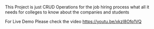 This Project is just CRUD Operations for the job hiring process what all it needs for colleges to know about the companies and students



For Live Demo Please check the video
https://youtu.be/xkzI8Ofp1VQ